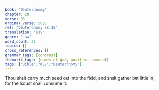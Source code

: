 ```yaml
---
book: "Deuteronomy"
chapter: 28
verse: 38
ordinal_verse: 5650
ref: "Deuteronomy 28:38"
translation: "KJV"
genre: "Law"
word_count: 21
topics: []
cross_references: []
grammar_tags: [contrast]
thematic_tags: [names-of-god, positive-command]
tags: ["Bible","KJV","Deuteronomy"]
---
```

Thou shalt carry much seed out into the field, and shalt gather but little in; for the locust shall consume it.
